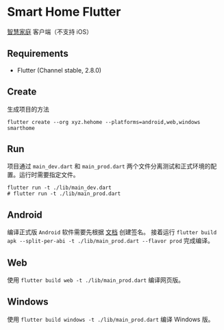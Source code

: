 # Smart Home Flutter

[智慧家庭](https://github.com/he0119/smart-home) 客户端（不支持 iOS）

## Requirements

- Flutter (Channel stable, 2.8.0)

## Create

生成项目的方法

```shell
flutter create --org xyz.hehome --platforms=android,web,windows smarthome
```

## Run

项目通过 `main_dev.dart` 和 `main_prod.dart` 两个文件分离测试和正式环境的配置。运行时需要指定文件。

```shell
flutter run -t ./lib/main_dev.dart
# flutter run -t ./lib/main_prod.dart
```

## Android

编译正式版 `Android` 软件需要先根据 [文档](https://flutter.dev/docs/deployment/android) 创建签名。
接着运行 `flutter build apk --split-per-abi -t ./lib/main_prod.dart --flavor prod` 完成编译。

## Web

使用 `flutter build web -t ./lib/main_prod.dart` 编译网页版。

## Windows

使用 `flutter build windows -t ./lib/main_prod.dart` 编译 Windows 版。
